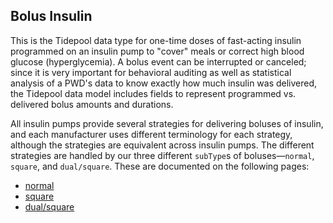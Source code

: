 ## Bolus Insulin

This is the Tidepool data type for one-time doses of fast-acting insulin programmed on an insulin pump to "cover" meals or correct high blood glucose (hyperglycemia). A bolus event can be interrupted or canceled; since it is very important for behavioral auditing as well as statistical analysis of a PWD's data to know exactly how much insulin was delivered, the Tidepool data model includes fields to represent programmed vs. delivered bolus amounts and durations.

All insulin pumps provide several strategies for delivering boluses of insulin, and each manufacturer uses different terminology for each strategy, although the strategies are equivalent across insulin pumps. The different strategies are handled by our three different `subType`s of boluses—`normal`, `square`, and `dual/square`. These are documented on the following pages:
<!-- end intro -->

- [normal](./normal.md)
- [square](./square.md)
- [dual/square](./dual-square.md)
